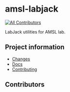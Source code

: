 # amsl-labjack

[![All Contributors](https://img.shields.io/github/all-contributors/blakeNaccarato/amsl-labjack?color=ee8449&style=flat-square)](#contributors)

LabJack utilities for AMSL lab.

## Project information

- [Changes](<https://blakeNaccarato.github.io/amsl-labjack/changelog.html>)
- [Docs](<https://blakeNaccarato.github.io/amsl-labjack>)
- [Contributing](<https://blakeNaccarato.github.io/amsl-labjack/contributing.html>)

## Contributors

<!-- ALL-CONTRIBUTORS-LIST:START - Do not remove or modify this section -->
<!-- ALL-CONTRIBUTORS-LIST:END -->
